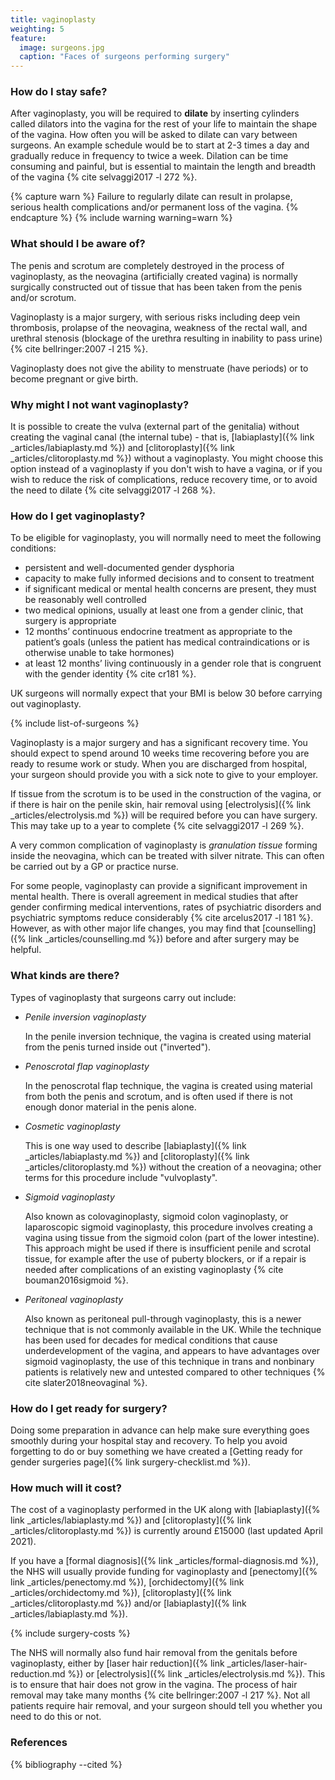 ```yaml
---
title: vaginoplasty
weighting: 5
feature:
  image: surgeons.jpg
  caption: "Faces of surgeons performing surgery"
---
```


### How do I stay safe?

After vaginoplasty, you will be required to **dilate** by inserting cylinders called dilators into the vagina for the rest of your life to maintain the shape of the vagina. How often you will be asked to dilate can vary between surgeons. An example schedule would be to start at 2-3 times a day and gradually reduce in frequency to twice a week. Dilation can be time consuming and painful, but is essential to maintain the length and breadth of the vagina {% cite selvaggi2017 -l 272 %}.

{% capture warn %}
Failure to regularly dilate can result in prolapse, serious health complications and/or permanent loss of the vagina.
{% endcapture %}
{% include warning warning=warn %}

### What should I be aware of?

The penis and scrotum are completely destroyed in the process of vaginoplasty, as the neovagina (artificially created vagina) is normally surgically constructed out of tissue that has been taken from the penis and/or scrotum.

Vaginoplasty is a major surgery, with serious risks including deep vein thrombosis, prolapse of the neovagina, weakness of the rectal wall, and urethral stenosis (blockage of the urethra resulting in inability to pass urine) {% cite bellringer:2007 -l 215 %}.

Vaginoplasty does not give the ability to menstruate (have periods) or to become pregnant or give birth.

### Why might I not want vaginoplasty?

It is possible to create the vulva (external part of the genitalia) without creating the vaginal canal (the internal tube) - that is, [labiaplasty]({% link _articles/labiaplasty.md %}) and [clitoroplasty]({% link _articles/clitoroplasty.md %}) without a vaginoplasty. You might choose this option instead of a vaginoplasty if you don't wish to have a vagina, or if you wish to reduce the risk of complications, reduce recovery time, or to avoid the need to dilate {% cite selvaggi2017 -l 268 %}.

### How do I get vaginoplasty?

To be eligible for vaginoplasty, you will normally need to meet the following conditions:

- persistent and well-documented gender dysphoria
- capacity to make fully informed decisions and to consent to treatment
- if significant medical or mental health concerns are present, they must be reasonably well controlled
- two medical opinions, usually at least one from a gender clinic, that surgery is appropriate 
- 12 months’ continuous endocrine treatment as appropriate to the
patient’s goals (unless the patient has medical contraindications
or is otherwise unable to take hormones)
- at least 12 months’ living continuously in a gender role that is
congruent with the gender identity {% cite cr181 %}.

UK surgeons will normally expect that your BMI is below 30 before carrying out vaginoplasty.

{% include list-of-surgeons %}

Vaginoplasty is a major surgery and has a significant recovery time. You should expect to spend around 10 weeks time recovering before you are ready to resume work or study. When you are discharged from hospital, your surgeon should provide you with a sick note to give to your employer.

If tissue from the scrotum is to be used in the construction of the vagina, or if there is hair on the penile skin, hair removal using [electrolysis]({% link _articles/electrolysis.md %}) will be required before you can have surgery. This may take up to a year to complete {% cite selvaggi2017 -l 269 %}.

A very common complication of vaginoplasty is *granulation tissue* forming inside the neovagina, which can be treated with silver nitrate. This can often be carried out by a GP or practice nurse.

For some people, vaginoplasty can provide a significant improvement in mental health. There is overall agreement in medical studies that after gender confirming medical interventions, rates of psychiatric disorders and psychiatric symptoms reduce considerably {% cite arcelus2017 -l 181 %}. However, as with other major life changes, you may find that [counselling]({% link _articles/counselling.md %}) before and after surgery may be helpful.

### What kinds are there?

Types of vaginoplasty that surgeons carry out include:

- *Penile inversion vaginoplasty*

  In the penile inversion technique, the vagina is created using material from the penis turned inside out ("inverted").

- *Penoscrotal flap vaginoplasty*

  In the penoscrotal flap technique, the vagina is created using material from both the penis and scrotum, and is often used if there is not enough donor material in the penis alone.

- *Cosmetic vaginoplasty*

  This is one way used to describe [labiaplasty]({% link _articles/labiaplasty.md %}) and [clitoroplasty]({% link _articles/clitoroplasty.md %}) without the creation of a neovagina; other terms for this procedure include "vulvoplasty".

- *Sigmoid vaginoplasty*

  Also known as colovaginoplasty, sigmoid colon vaginoplasty, or laparoscopic sigmoid vaginoplasty, this procedure involves creating a vagina using tissue from the sigmoid colon (part of the lower intestine). This approach might be used if there is insufficient penile and scrotal tissue, for example after the use of puberty blockers, or if a repair is needed after complications of an existing vaginoplasty {% cite bouman2016sigmoid %}.

- *Peritoneal vaginoplasty*

  Also known as peritoneal pull-through vaginoplasty, this is a newer technique that is not commonly available in the UK. While the technique has been used for decades for medical conditions that cause underdevelopment of the vagina, and appears to have advantages over sigmoid vaginoplasty, the use of this technique in trans and nonbinary patients is relatively new and untested compared to other techniques {% cite slater2018neovaginal %}.

### How do I get ready for surgery?

Doing some preparation in advance can help make sure everything goes smoothly during your hospital stay and recovery. To help you avoid forgetting to do or buy something we have created a [Getting ready for gender surgeries page]({% link surgery-checklist.md %}).

### How much will it cost?

The cost of a vaginoplasty performed in the UK along with [labiaplasty]({% link _articles/labiaplasty.md %}) and [clitoroplasty]({% link _articles/clitoroplasty.md %}) is currently around £15000 (last updated April 2021).

If you have a [formal diagnosis]({% link _articles/formal-diagnosis.md %}), the NHS will usually provide funding for vaginoplasty and [penectomy]({% link _articles/penectomy.md %}), [orchidectomy]({% link _articles/orchidectomy.md %}), [clitoroplasty]({% link _articles/clitoroplasty.md %}) and/or [labiaplasty]({% link _articles/labiaplasty.md %}). 

{% include surgery-costs %}

The NHS will normally also fund hair removal from the genitals before vaginoplasty, either by [laser hair reduction]({% link _articles/laser-hair-reduction.md %}) or [electrolysis]({% link _articles/electrolysis.md %}). This is to ensure that hair does not grow in the vagina. The process of hair removal may take many months {% cite bellringer:2007 -l 217 %}. Not all patients require hair removal, and your surgeon should tell you whether you need to do this or not.

### References

{% bibliography --cited %}  
